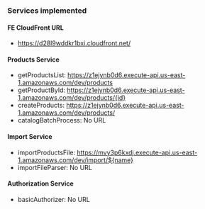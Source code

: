 ### Services implemented

#### FE CloudFront URL

- https://d28l9wddkr1bxi.cloudfront.net/

#### Products Service

- getProductsList: https://z1ejynb0d6.execute-api.us-east-1.amazonaws.com/dev/products
- getProductById: https://z1ejynb0d6.execute-api.us-east-1.amazonaws.com/dev/products/{id}
- createProducts: https://z1ejynb0d6.execute-api.us-east-1.amazonaws.com/dev/products/
- catalogBatchProcess: No URL

#### Import Service

- importProductsFile: https://mvy3p6kxdj.execute-api.us-east-1.amazonaws.com/dev/import/${name}
- importFileParser: No URL

#### Authorization Service

- basicAuthorizer: No URL
